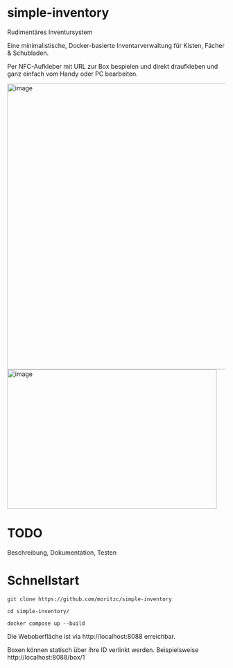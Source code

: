 # simple-inventory
Rudimentäres Inventursystem

Eine minimalistische, Docker-basierte Inventarverwaltung für Kisten, Fächer & Schubladen.

Per NFC-Aufkleber mit URL zur Box bespielen und direkt draufkleben und ganz einfach vom Handy oder PC bearbeiten. 

<img width="527" height="658" alt="image" src="https://github.com/user-attachments/assets/f36816e2-771b-4e2d-8c4d-1cf3f691a347" />
<img width="483" height="321" alt="image" src="https://github.com/user-attachments/assets/8f5610e9-639f-4975-ac96-a685c4460ddf" />

# TODO
Beschreibung, Dokumentation, Testen


# Schnellstart
```git clone https://github.com/moritzc/simple-inventory```

```cd simple-inventory/```

```docker compose up --build```

Die Weboberfläche ist via http://localhost:8088 erreichbar.

Boxen können statisch über ihre ID verlinkt werden. Beispielsweise http://localhost:8088/box/1
